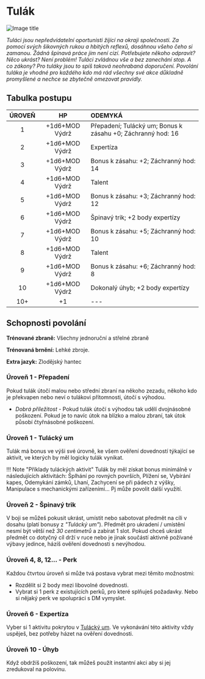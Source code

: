 # Tulák

![Image title](/assets/classes/rogue.webp)

*Tuláci jsou nepředvídatelní oportunisti žijící na okraji společnosti. Za pomocí svých šikovných rukou a hbitých reflexů, dosáhnou všeho čeho si zamanou. Žádná špinavá práce jim není cizí. Potřebujete někoho odpravit? Něco ukrást? Není problém! Tuláci zvládnou vše a bez zanechání stop. A co zákony? Pro tuláky jsou to spíš taková neohrabaná doporučení. Povolání tuláka je vhodné pro každého kdo má rád všechny své akce důkladně promyšlené a nechce se zbytečně omezovat pravidly.*

## Tabulka postupu

| ÚROVEŇ |       HP       | ODEMYKÁ                                                     |
| :----: | :------------: | :---------------------------------------------------------- |
|   1    | +1d6+MOD Výdrž | Přepadení; Tulácký um; Bonus k zásahu +0; Záchranný hod: 16 |
|   2    | +1d6+MOD Výdrž | Expertíza                                                   |
|   3    | +1d6+MOD Výdrž | Bonus k zásahu: +2; Záchranný hod: 14                       |
|   4    | +1d6+MOD Výdrž | Talent                                                      |
|   5    | +1d6+MOD Výdrž | Bonus k zásahu: +3; Záchranný hod: 12                       |
|   6    | +1d6+MOD Výdrž | Špinavý trik; +2 body expertízy                             |
|   7    | +1d6+MOD Výdrž | Bonus k zásahu: +5; Záchranný hod: 10                       |
|   8    | +1d6+MOD Výdrž | Talent                                                      |
|   9    | +1d6+MOD Výdrž | Bonus k zásahu: +6; Záchranný hod: 8                        |
|   10   | +1d6+MOD Výdrž | Dokonalý úhyb; +2 body expertízy                            |
|  10+   |       +1       | ---                                                         |

## Schopnosti povolání

**Trénované zbraně:** Všechny jednoruční a střelné zbraně 

**Trénovaná brnění:** Lehké zbroje. 

**Extra jazyk:** Zlodějský hantec

### Úroveň 1 - Přepadení

Pokud tulák útočí malou nebo střední zbraní na někoho zezadu, někoho kdo je překvapen nebo neví o tulákovi přítomnosti, útočí s výhodou.

- *Dobrá příležitost* - Pokud tulák útočí s výhodou tak udělí dvojnásobné poškození. Pokud je to navíc útok na blízko a malou zbraní, tak útok působí čtyřnásobné poškození. 

### Úroveň 1 - Tulácký um

Tulák má bonus ve výši své úrovně, ke všem ověření dovedností týkající se aktivit, ve kterých by měl logicky tulák vynikat.

!!! Note "Příklady tuláckých aktivit"
    Tulák by měl získat bonus minimálně v následujících aktivitách: Šplhání po rovných površích, Plížení se, Vybírání kapes, Odemykání zámků, Lhaní, Zachycení se při pádech z výšky, Manipulace s mechanickými zařízeními... Pj může povolit další využití.

### Úroveň 2 - Špinavý trik

V boji se můžeš pokusit ukrást, umístit nebo sabotovat předmět na cíli v dosahu (platí bonusy z *"Tulácký um"*). Předmět pro ukradení / umístění nesmí být větší než *30 centimetrů* a zabírat 1 slot. Pokud chceš ukrást předmět co dotyčný cíl drží v ruce nebo je jinak součástí aktivně požívané výbavy jedince, házíš ověření dovednosti s nevýhodou.

### Úroveň 4, 8, 12... - Perk

Každou čtvrtou úroveň si může tvá postava vybrat mezi těmito možnostmi:

- Rozdělit si 2 body mezi libovolné dovednosti.
- Vybrat si 1 perk z existujících perků, pro které splňuješ požadavky. Nebo si nějaký perk ve spolupráci s DM vymyslet.

### Úroveň 6 - Expertíza

Vyber si 1 aktivitu pokrytou v [Tulácký um](/Aldir%20%28Zasazení%29/Povolání/Tulák/#uroven-1-tulacky-um). Ve vykonávání této aktivity vždy uspěješ, bez potřeby házet na ověření dovednosti.

### Úroveň 10 - Úhyb

Když obdržíš poškození, tak můžeš použít instantní akci aby si jej zredukoval na polovinu.
